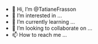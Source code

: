 - 👋 Hi, I’m @TatianeFrasson
- 👀 I’m interested in ...
- 🌱 I’m currently learning ...
- 💞️ I’m looking to collaborate on ...
- 📫 How to reach me ...

<!---
TatianeFrasson/TatianeFrasson is a ✨ special ✨ repository because its `README.md` (this file) appears on your GitHub profile.
You can click the Preview link to take a look at your changes.
--->
